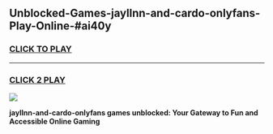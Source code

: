
## Unblocked-Games-jayllnn-and-cardo-onlyfans-Play-Online-#ai40y
<h3>
<a href="https://premium.freeplayer.one?title=jayllnn-and-cardo-onlyfans&ref=27F">CLICK TO PLAY</a></h3>
<hr>

<h3>
<a href="https://premium.freeplayer.one?title=jayllnn-and-cardo-onlyfans&ref=27F">CLICK 2 PLAY</a>
  
</h3>

<a href="https://premium.freeplayer.one?title=jayllnn-and-cardo-onlyfans&ref=27F"><img src="https://clearcache.store/games.png"></a>


**jayllnn-and-cardo-onlyfans games unblocked: Your Gateway to Fun and Accessible Online Gaming**
